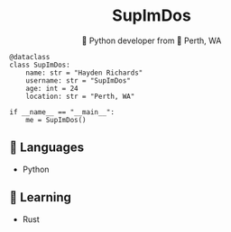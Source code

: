 <h1 align="center">SupImDos</h1>
<p align="center">🐍 Python developer from 📍 Perth, WA</p>

```python3
@dataclass
class SupImDos:
    name: str = "Hayden Richards"
    username: str = "SupImDos"
    age: int = 24
    location: str = "Perth, WA"

if __name__ == "__main__":
    me = SupImDos()
```

## 🔭 Languages
* Python

## 🌱 Learning
* Rust
